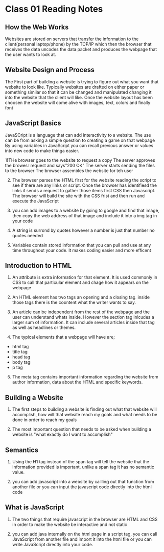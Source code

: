 # Class 01 Reading Notes

## How the Web Works

Websites are stored on servers that transfer the information to the client(personal laptop/phone) by the TCP/IP which then the browser that receives the data uncodes the data packet and produces the webpage that the user wants to look at.

## Website Design and Process

The First part of building a website is trying to figure out what you want that website to look like. Typically websites are drafted on either paper or something similar so that it can be changed and manipulated changing it into the website that the client will like. Once the website layout has been choosen the website will come alive with images, text, colors and finally font

## JavaScript Basics

JavaSCript is a language that can add interactivity to a website. The use can be from asking a simple question to creating a game on that webpage By using variables in JavaScript you can recall previous answer or values into new code to make thinga easier.

1)THe browser gpes to the website to request a copy
The server approves the browesr request and says"200 OK"
The server starts sending the files to the browser 
The browser assembles the website for teh user 

2) The browser parses the HTML first for the website reading the script to see if there are any links or script. Once the browser has identifiesd the links it sends a request to gather those items first CSS then Javascript. The browser will build the site with the CSS frist and then run and execute the JavaScript 

3) you can add images to a website by going to google and find that image, then copy the web address of that image and include it into a img tag in your code 

4) A string is surrond by quotes however a number is just that number no quotes needed 

5) Variables contain stored information that you can pull and use at any time throughout your code. It makes coding easier and more efficent


## Introduction to HTML

1) An attribute is extra information for that element. It is used commonly in CSS to call that particular element and chage how it appears on the webpage

2) An HTML element has two tags an opening and a closing tag. inside those tags there is the coontent what the writer wants to say. 

3) An article can be independent from the rest of the webpage and the user can understand whats inside. However the section tag inlcudes a larger sum of information. It can include several articles inside that tag as well as headlines or themes. 

4) The typical elements that a webpage will have are;

- html tag
- title tag
- head tag
- body tag
- p tag

5) The meta tag contains important information regarding the website from author information, data about the HTML and specific keywords.

## Building a Website

1) The first steps to building a website is finding out what that website will accomplish, how will that website reach my goals and what needs to be done in order to reach my goals

2) The most important question that needs to be asked when building a website is "what exactly do I want to accomplish"

## Semantics 

1) Using the H1 tag instead of the span tag will tell the website that the information provided is important, unlike a span tag it has no semantic value.

2) you can add javascript into a website by callling out that function from another file or you can input the javascript code directly into the html code

## What is JavaScript

1) The two things that require javascript in the browser are HTML and CSS in order to make the website be interactive and not static 

2) you can add java internally on the html page in a script tag, you can call JavaScript from another file and import it into the html file or you can write JavaScript directly into your code.
